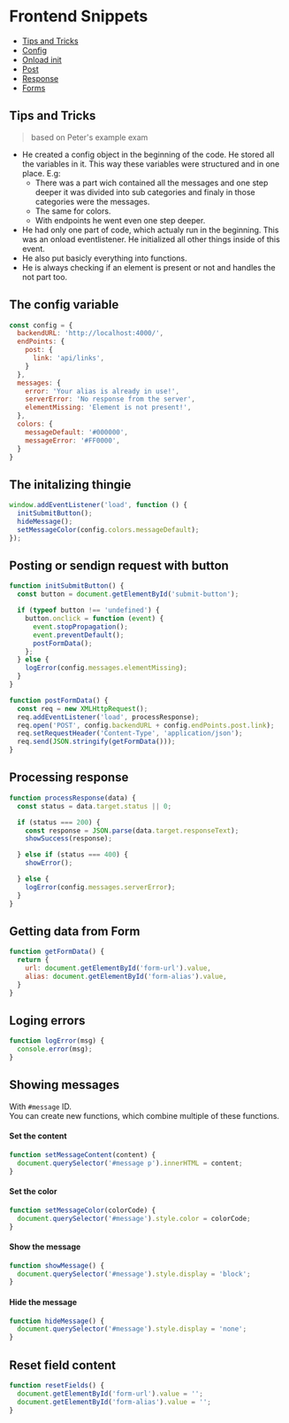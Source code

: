 # Frontend Snippets

* [Tips and Tricks](#tips-and-tricks)
* [Config](#the-config-variable)
* [Onload init](#the-initalizing-thingie)
* [Post](#posting-or-sendign-request-with-button)
* [Response](#processing-response)
* [Forms](#getting-data-from-form)

## Tips and Tricks
> based on Peter's example exam

* He created a config object in the beginning of the code. He stored all the variables in it. This way these variables were structured and in one place. E.g:
  * There was a part wich contained all the messages and one step deeper it was divided into sub categories and finaly in those categories were the messages.
  * The same for colors.
  * With endpoints he went even one step deeper.
* He had only one part of code, which actualy run in the beginning. This was an onload eventlistener. He initialized all other things inside of this event. 
* He also put basicly everything into functions.
* He is always checking if an element is present or not and handles the not part too.

## The config variable
```js
const config = {
  backendURL: 'http://localhost:4000/',
  endPoints: {
    post: {
      link: 'api/links',
    }
  },
  messages: {
    error: 'Your alias is already in use!',
    serverError: 'No response from the server',
    elementMissing: 'Element is not present!',
  },
  colors: {
    messageDefault: '#000000',
    messageError: '#FF0000',
  }
}
```
## The initalizing thingie
```js
window.addEventListener('load', function () {
  initSubmitButton();
  hideMessage();
  setMessageColor(config.colors.messageDefault);
});
```

## Posting or sendign request with button
```js
function initSubmitButton() {
  const button = document.getElementById('submit-button');

  if (typeof button !== 'undefined') {
    button.onclick = function (event) {
      event.stopPropagation();
      event.preventDefault();
      postFormData();
    };
  } else {
    logError(config.messages.elementMissing);
  }
}

function postFormData() {
  const req = new XMLHttpRequest();
  req.addEventListener('load', processResponse);
  req.open('POST', config.backendURL + config.endPoints.post.link);
  req.setRequestHeader('Content-Type', 'application/json');
  req.send(JSON.stringify(getFormData()));
}
```

## Processing response
```js
function processResponse(data) {
  const status = data.target.status || 0;

  if (status === 200) {
    const response = JSON.parse(data.target.responseText);
    showSuccess(response);

  } else if (status === 400) {
    showError();

  } else {
    logError(config.messages.serverError);
  }
}
```

## Getting data from Form
```js
function getFormData() {
  return {
    url: document.getElementById('form-url').value,
    alias: document.getElementById('form-alias').value,
  }
}
```

## Loging errors
```js
function logError(msg) {
  console.error(msg);
}
```

## Showing messages
With `#message` ID. \
You can create new functions, which combine multiple of these functions.

#### Set the content
```js
function setMessageContent(content) {
  document.querySelector('#message p').innerHTML = content;
}
```
#### Set the color
```js
function setMessageColor(colorCode) {
  document.querySelector('#message').style.color = colorCode;
}
```
#### Show the message
```js
function showMessage() {
  document.querySelector('#message').style.display = 'block';
}
```
#### Hide the message
```js
function hideMessage() {
  document.querySelector('#message').style.display = 'none';
}
```

## Reset field content
```js
function resetFields() {
  document.getElementById('form-url').value = '';
  document.getElementById('form-alias').value = '';
}
```